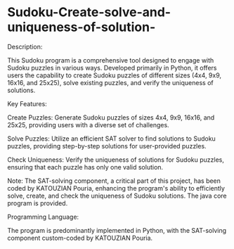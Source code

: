 # Sudoku-Create-solve-and-uniqueness-of-solution-


Description:

This Sudoku program is a comprehensive tool designed to engage with Sudoku puzzles in various ways. Developed primarily in Python, it offers users the capability to create Sudoku puzzles of different sizes (4x4, 9x9, 16x16, and 25x25), solve existing puzzles, and verify the uniqueness of solutions.

Key Features:

Create Puzzles: Generate Sudoku puzzles of sizes 4x4, 9x9, 16x16, and 25x25, providing users with a diverse set of challenges.

Solve Puzzles: Utilize an efficient SAT solver to find solutions to Sudoku puzzles, providing step-by-step solutions for user-provided puzzles.

Check Uniqueness: Verify the uniqueness of solutions for Sudoku puzzles, ensuring that each puzzle has only one valid solution.

Note: The SAT-solving component, a critical part of this project, has been coded by KATOUZIAN Pouria, enhancing the program's ability to efficiently solve, create, and check the uniqueness of Sudoku solutions. The java core program is provided.

Programming Language:

The program is predominantly implemented in Python, with the SAT-solving component custom-coded by KATOUZIAN Pouria.
